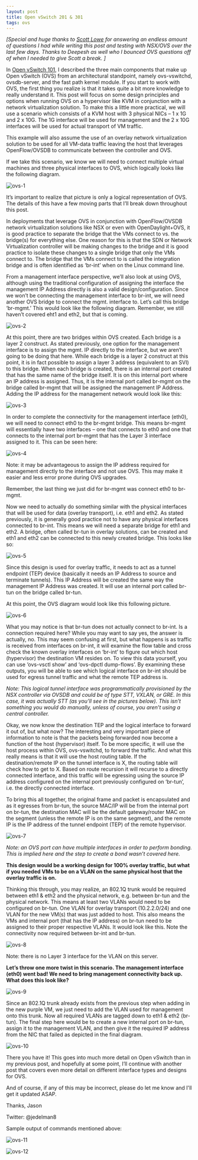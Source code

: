 ```yaml
---
layout: post
title: Open vSwitch 201 & 301 
tags: ovs
---
```


*[Special and huge thanks to [Scott Lowe](http://blog.scottlowe.org/) for answering an endless amount of questions I had while writing this post and testing with NSX/OVS over the last few days. Thanks to Deepesh as well who I bounced OVS questions off of when I needed to give Scott a break. ]*

In [Open vSwitch 101](/home/open-vswitch-101), I described the three main components that make up Open vSwitch (OVS) from an architectural standpoint, namely ovs-vswitchd, ovsdb-server, and the fast path kernel module.  If you start to work with OVS, the first thing you realize is that it takes quite a bit more knowledge to really understand it.  This post will focus on some design principles and options when running OVS on a hypervisor like KVM in conjunction with a network virtualization solution.
To make this a little more practical, we will use a scenario which consists of a KVM host with 3 physical NICs – 1 x 1G and 2 x 10G.  The 1G interface will be used for management and the 2 x 10G interfaces will be used for actual transport of VM traffic. 

This example will also assume the use of an overlay network virtualization solution to be used for all VM-data traffic leaving the host that leverages OpenFlow/OVSDB to communicate between the controller and OVS. 

If we take this scenario, we know we will need to connect multiple virtual machines and three physical interfaces to OVS, which logically looks like the following diagram.

![ovs-1](/img/ovs1.png)

It’s important to realize that picture is only a logical representation of OVS.  The details of this have a few moving parts that I’ll break down throughout this post.

In deployments that leverage OVS in conjunction with OpenFlow/OVSDB network virtualization solutions like NSX or even with OpenDaylight+OVS, it is good practice to separate the bridge that the VMs connect to vs. the bridge(s) for everything else.  One reason for this is that the SDN or Network Virtualization controller will be making changes to the bridge and it is good practice to isolate these changes to a single bridge that only the VMs connect to.  The bridge that the VMs connect to is called the integration bridge and is often identified as ‘br-int’ when on the Linux command line.

From a management interface perspective, we’ll also look at using OVS, although using the traditional configuration of assigning the interface the management IP Address directly is also a valid design/configuration.  Since we won’t be connecting the management interface to br-int, we will need another OVS bridge to connect the mgmt. interface to.  Let’s call this bridge ‘br-mgmt.’  This would look like the following diagram.  Remember, we still haven’t covered eht1 and eth2, but that is coming.

![ovs-2](/img/ovs2.png)

At this point, there are two bridges within OVS created.  Each bridge is a layer 2 construct.  As stated previously, one option for the management interface is to assign the mgmt. IP directly to the interface, but we aren’t going to be doing that here.  While each bridge is a layer 2 construct at this point, it is in fact possible to assign a layer 3 address (equivalent to an SVI) to this bridge.  When each bridge is created, there is an internal port created that has the same name of the bridge itself.  It is on this internal port where an IP address is assigned.  Thus, it is the internal port called br-mgmt on the bridge called br-mgmt that will be assigned the management IP Address.  Adding the IP address for the management network would look like this:

![ovs-3](/img/ovs3.png)

In order to complete the connectivity for the management interface (eth0), we will need to connect eth0 to the br-mgmt bridge.  This means br-mgmt will essentially have two interfaces – one that connects to eth0 and one that connects to the internal port br-mgmt that has the Layer 3 interface assigned to it.  This can be seen here:

![ovs-4](/img/ovs4.png)

Note: it may be advantageous to assign the IP address required for management directly to the interface and not use OVS.  This may make it easier and less error prone during OVS upgrades.

Remember, the last thing we just did for br-mgmt was connect eth0 to br-mgmt. 

Now we need to actually do something similar with the physical interfaces that will be used for data (overlay transport), i.e. eth1 and eth2.  As stated previously, it is generally good practice not to have any physical interfaces connected to br-int.  This means we will need a separate bridge for eth1 and eth2.  A bridge, often called br-tun in overlay solutions, can be created and eth1 and eth2 can be connected to this newly created bridge. This looks like so:

![ovs-5](/img/ovs5.png)

Since this design is used for overlay traffic, it needs to act as a tunnel endpoint (TEP) device (basically it needs an IP Address to source and terminate tunnels).   This IP Address will be created the same way the management IP Address was created.  It will use an internal port called br-tun on the bridge called br-tun.

At this point, the OVS diagram would look like this following picture.

![ovs-6](/img/ovs6.png)

What you may notice is that br-tun does not actually connect to br-int.  Is a connection required here?  While you may want to say yes, the answer is actually, no.  This may seem confusing at first, but what happens is as traffic is received from interfaces on br-int, it will examine the flow table and cross check the known overlay interfaces on  ‘br-int’  to figure out which host (hypervisor) the destination VM resides on.  To view this data yourself, you can use ‘ovs-vsctl show’ and ‘ovs-dpctl dump-flows’.  By examining these outputs, you will be able to see which logical interface on br-int should be used for egress tunnel traffic and what the remote TEP address is.

*Note:  This logical tunnel interface was programmatically provisioned by the NSX controller via OVSDB and could be of type STT, VXLAN, or GRE.  In this case, it was actually STT (as you’ll see in the pictures below).  This isn’t something you would do manually, unless of course, you aren’t using a central controller.*

Okay, we now know the destination TEP and the logical interface to forward it out of, but what now?  The interesting and very important piece of information to note is that the packets being forwarded now become a function of the host (hypervisor) itself.  To be more specific, it will use the host process within OVS, ovs-vswitchd, to forward the traffic.  And what this really means is that it will use the host routing table.  If the destination/remote IP on the tunnel interface is X, the routing table will check how to get to X.  Based on route recursion it will recurse to a directly connected interface, and this traffic will be egressing using the source IP address configured on the internal port previously configured on ‘br-tun’, i.e. the directly connected interface. 

To bring this all together, the original frame and packet is encapsulated and as it egresses from br-tun, the source MAC/IP will be from the internal port on br-tun, the destination MAC will be the default gateway/router MAC on the segment (unless the remote IP is on the same segment), and the remote IP is the IP address of the tunnel endpoint (TEP) of the remote hypervisor.

![ovs-7](/img/ovs7.png)

*Note: an OVS port can have multiple interfaces in order to perform bonding.  This is implied here and the step to create a bond wasn’t covered here.*

**This design would be a working design for 100% overlay traffic, but what if you needed VMs to be on a VLAN on the same physical host that the overlay traffic is on.**

Thinking this through, you may realize, an 802.1Q trunk would be required between eth1 & eth2 and the physical network, e.g. between br-tun and the physical network.  This means at least two VLANs would need to be configured on br-tun.  One VLAN for overlay transport (10.2.2.0/24) and one VLAN for the new VM(s) that was just added to host.  This also means the VMs and internal port (that has the IP address) on br-tun need to be assigned to their proper respective VLANs.  It would look like this.  Note the connectivity now required between br-int and br-tun.

![ovs-8](/img/ovs8.png)

Note:  there is no Layer 3 interface for the VLAN on this server.

**Let’s throw one more twist in this scenario.  The management interface (eth0) went bad!  We need to bring management connectivity back up.  What does this look like?**

![ovs-9](/img/ovs9.png)

Since an 802.1Q trunk already exists from the previous step when adding in the new purple VM, we just need to add the VLAN used for management onto this trunk.  Now all required VLANs are tagged down to eth1 & eth2 (br-tun).  The final step here would be to create a new internal port on br-tun, assign it to the management VLAN, and then give it the required IP address from the NIC that failed as depicted in the final diagram.

![ovs-10](/img/ovs10.png)

There you have it!  This goes into much more detail on Open vSwitch than in my previous post, and hopefully at some point, I’ll continue with another post that covers even more detail on different interface types and designs for OVS.

And of course, if any of this may be incorrect, please do let me know and I'll get it updated ASAP.

Thanks,
Jason

Twitter: @jedelman8


Sample output of commands mentioned above:

![ovs-11](/img/ovs11.png)

![ovs-12](/img/ovs12.png)